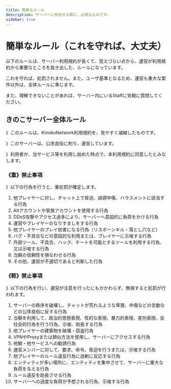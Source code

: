 ```yaml
---
title: 簡単なルール
description: サーバーに参加する際に、必読なものです。
sidebar: true
---
```

# 簡単なルール（これを守れば、大丈夫）
以下のルールは、サーバー利用規約が長くて、覚えづらい点から、運営が利用規約から重要なところを抜き出した、ルールになっています。

これを守れば、処罰されません。また、ユーザ基準となるため、運営も重大な案件以外は、全体ルールに準じます。

また、理解できないことがあれば、サーバー内にいるStaffに気軽に質問してください。

## きのこサーバー全体ルール
》このルールは、KinokoNetwork利用規約を、見やすく凝縮したものです。

》このサーバーは、公序良俗に則り、運営しています。

》利用者が、当サービス等を利用し始めた時点で、本利用規約に同意したとみなします。

### 《重》禁止事項
》以下の行為を行うと、重処罰が確定します。

1. 他プレイヤーに対し、チャット上で脅迫、誹謗中傷、ハラスメントに該当する行為
2. Altアカウントや家族アカウントを使用する行為
3. DDoS攻撃やアクセス過多により、サーバーへ意図的に負荷をかける行為
4. 運営やプレイヤーのなりすましをする行為
5. 他プレイヤーのプレイ妨害になる行為（リスポーンキル・落とし穴など）
6. バグ・不具合などの意図的な利用または、プレイヤーに示唆する行為
7. 外部ツール、不具合、ハック、チートを可能とするツールを利用する行為、又は示唆する行為
8. 当鯖の信頼性を損なわせる行為
9. その他、運営が不適切であると判断した行為

### 《軽》禁止事項
》以下の行為を行い、運営が注意を行ったにもかかわらず、無視すると処罰が行われます。

1. サーバーの秩序を破壊し、チャットが荒れるような卑猥、中傷などの言動などの公序良俗に反する行為
2. 当鯖を利用して、政治的思想表現、性的な表現、暴力的表現、差別表現、反社会的行為を行う行為、示唆、助長する行為
3. 他プレイヤーの建築物を破壊・窃盗行為
4. VPNやProxyまたは類似方法を使用し、サーバーにアクセスする行為
5. 他鯖・他サービスへの勧誘行為
6. 運営メンバーに対して、要求、命令、脅迫を行うまたは、示唆する行為
7. 他プレイヤーのルール違反行為に過剰に反応する行為
8. エンティティが多い場所に、エンティティを集中させて、サーバーに重大な負荷を与える行為
9. ルール違反を助長させる行為
10. サーバーへの過度な負荷が予想される行為、示唆する行為
